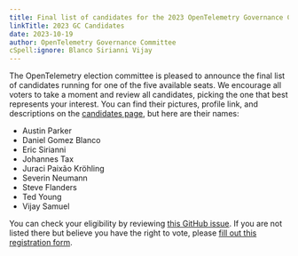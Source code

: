 ```yaml
---
title: Final list of candidates for the 2023 OpenTelemetry Governance Committee
linkTitle: 2023 GC Candidates
date: 2023-10-19
author: OpenTelemetry Governance Committee
cSpell:ignore: Blanco Sirianni Vijay
---
```


The OpenTelemetry election committee is pleased to announce the final list of
candidates running for one of the five available seats. We encourage all voters
to take a moment and review all candidates, picking the one that best represents
your interest. You can find their pictures, profile link, and descriptions on
the
[candidates page](https://github.com/open-telemetry/community/blob/main/elections/2023/governance-committee-candidates.md),
but here are their names:

- Austin Parker
- Daniel Gomez Blanco
- Eric Sirianni
- Johannes Tax
- Juraci Paixão Kröhling
- Severin Neumann
- Steve Flanders
- Ted Young
- Vijay Samuel

You can check your eligibility by reviewing
[this GitHub issue](https://github.com/open-telemetry/community/issues/1561). If
you are not listed there but believe you have the right to vote, please
[fill out this registration form](https://forms.gle/GWuGZKku326pCLUo6).
